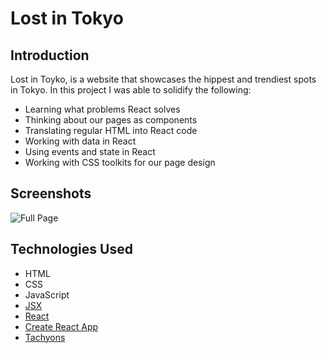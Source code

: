 # Lost in Tokyo

## Introduction

Lost in Toyko, is a website that showcases the hippest and trendiest spots in Tokyo. In this project I was able to solidify the following:

- Learning what problems React solves
- Thinking about our pages as components
- Translating regular HTML into React code
- Working with data in React
- Using events and state in React
- Working with CSS toolkits for our page design

## Screenshots

![Full Page](https://imgur.com/4c20RJX.png)

## Technologies Used

- HTML
- CSS
- JavaScript
- [JSX](https://reactjs.org/docs/introducing-jsx.html)
- [React](https://reactjs.org)
- [Create React App](https://facebook.github.io/create-react-app/)
- [Tachyons](https://tachyons.io/)

